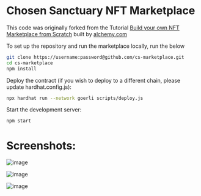 # Chosen Sanctuary NFT Marketplace

This code was originally forked from the Tutorial [Build your own NFT Marketplace from Scratch](https://docs.alchemy.com/alchemy/) built by [alchemy.com](https://alchemy.com)

To set up the repository and run the marketplace locally, run the below
```bash
git clone https://username:password@github.com/cs-marketplace.git
cd cs-marketplace
npm install
```

Deploy the contract (if you wish to deploy to a different chain, please update hardhat.config.js):
```bash
npx hardhat run --network goerli scripts/deploy.js
```

Start the development server:
```bash
npm start
```
# Screenshots:
![image](https://github.com/nultinator/cs-marketplace/assets/72562693/5bcbb6ec-5c86-40b9-9d44-590efaf629aa)

![image](https://github.com/nultinator/cs-marketplace/assets/72562693/4700b932-5ba3-48c8-96cf-3dec08221389)

![image](https://github.com/nultinator/cs-marketplace/assets/72562693/633f9cb8-c2ca-4fdd-a873-ff0d8ebe0293)


